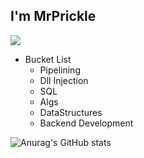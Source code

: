 ## I'm MrPrickle
![](https://komarev.com/ghpvc/?username=MrPrickle&color=blue&style=plastic)

* Bucket List
  * Pipelining
  * Dll Injection
  * SQL
  * Algs
  * DataStructures
  * Backend Development

![Anurag's GitHub stats](https://github-readme-stats.vercel.app/api?username=MrPrickle&show_icons=true&theme=tokyonight)

<!--
**MrPrickle/MrPrickle** is a ✨ _special_ ✨ repository because its `README.md` (this file) appears on your GitHub profile.

Here are some ideas to get you started:

- 🔭 I’m currently working on ...
- 🌱 I’m currently learning ...
- 👯 I’m looking to collaborate on ...
- 🤔 I’m looking for help with ...
- 💬 Ask me about ...
- 📫 How to reach me: ...
- 😄 Pronouns: ...
- ⚡ Fun fact: ...
-->

